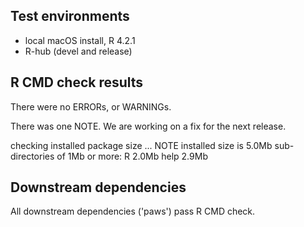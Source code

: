 ## Test environments

* local macOS install, R 4.2.1
* R-hub (devel and release)

## R CMD check results

There were no ERRORs, or WARNINGs.

There was one NOTE. We are working on a fix for the next release.

checking installed package size ... NOTE
  installed size is  5.0Mb
  sub-directories of 1Mb or more:
    R      2.0Mb
    help   2.9Mb


## Downstream dependencies

All downstream dependencies ('paws') pass R CMD check.
